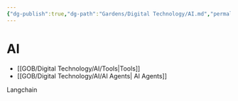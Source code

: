 ```yaml
---
{"dg-publish":true,"dg-path":"Gardens/Digital Technology/AI.md","permalink":"/gardens/digital-technology/ai/","tags":["ai","dashboard"],"noteIcon":1,"created":"2023-09-01","updated":"2023-10-01"}
---
```


# AI 
- [[GOB/Digital Technology/AI/Tools\|Tools]]
- [[GOB/Digital Technology/AI/AI Agents\| AI Agents]]

Langchain

